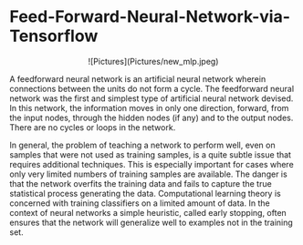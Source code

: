 # Feed-Forward-Neural-Network-via-Tensorflow

<center>
![Pictures](Pictures/new_mlp.jpeg)
</center>

A feedforward neural network is an artificial neural network wherein connections between the units do not form a cycle. The feedforward neural network was the first and simplest type of artificial neural network devised. In this network, the information moves in only one direction, forward, from the input nodes, through the hidden nodes (if any) and to the output nodes. There are no cycles or loops in the network.

In general, the problem of teaching a network to perform well, even on samples that were not used as training samples, is a quite subtle issue that requires additional techniques. This is especially important for cases where only very limited numbers of training samples are available. The danger is that the network overfits the training data and fails to capture the true statistical process generating the data. Computational learning theory is concerned with training classifiers on a limited amount of data. In the context of neural networks a simple heuristic, called early stopping, often ensures that the network will generalize well to examples not in the training set.
